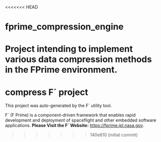 <<<<<<< HEAD
# fprime_compression_engine
Project intending to implement various data compression methods in the FPrime environment.
=======
# compress F´ project

This project was auto-generated by the F´ utility tool. 

F´ (F Prime) is a component-driven framework that enables rapid development and deployment of spaceflight and other embedded software applications.
**Please Visit the F´ Website:** https://fprime.jpl.nasa.gov.
>>>>>>> 140e810 (initial commit)

